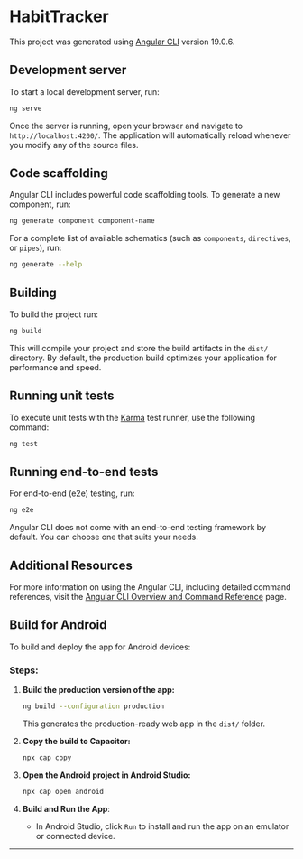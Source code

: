 # HabitTracker

This project was generated using [Angular CLI](https://github.com/angular/angular-cli) version 19.0.6.

## Development server

To start a local development server, run:

```bash
ng serve
```

Once the server is running, open your browser and navigate to `http://localhost:4200/`. The application will automatically reload whenever you modify any of the source files.

## Code scaffolding

Angular CLI includes powerful code scaffolding tools. To generate a new component, run:

```bash
ng generate component component-name
```

For a complete list of available schematics (such as `components`, `directives`, or `pipes`), run:

```bash
ng generate --help
```

## Building

To build the project run:

```bash
ng build
```

This will compile your project and store the build artifacts in the `dist/` directory. By default, the production build optimizes your application for performance and speed.

## Running unit tests

To execute unit tests with the [Karma](https://karma-runner.github.io) test runner, use the following command:

```bash
ng test
```

## Running end-to-end tests

For end-to-end (e2e) testing, run:

```bash
ng e2e
```

Angular CLI does not come with an end-to-end testing framework by default. You can choose one that suits your needs.

## Additional Resources

For more information on using the Angular CLI, including detailed command references, visit the [Angular CLI Overview and Command Reference](https://angular.dev/tools/cli) page.

## Build for Android

To build and deploy the app for Android devices:

### Steps:

1. **Build the production version of the app:**

   ```bash
   ng build --configuration production
   ```

   This generates the production-ready web app in the `dist/` folder.

2. **Copy the build to Capacitor:**

   ```bash
   npx cap copy
   ```

3. **Open the Android project in Android Studio:**

   ```bash
   npx cap open android
   ```

4. **Build and Run the App**:
   - In Android Studio, click `Run` to install and run the app on an emulator or connected device.

---
